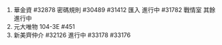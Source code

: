 
1. 華金資 #32878 密碼規則 #30489 #31412 匯入 進行中 #31782 戰情室 其餘進行中
2. 元大唯物 104-3E #451
3. 新美齊仲介 #32126 進行中 #33178 #33176
